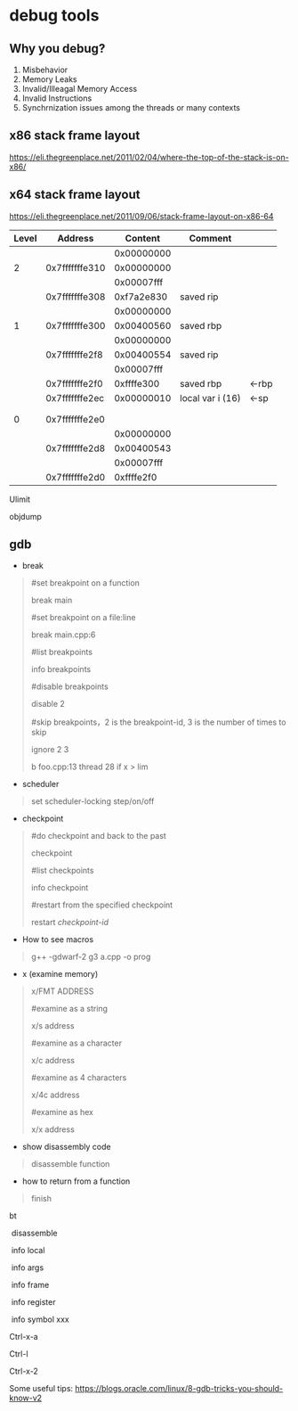 # debug tools

## Why you debug?

1. Misbehavior
2. Memory Leaks
3. Invalid/Illeagal Memory Access
4. Invalid Instructions
5. Synchrnization issues among the threads or many contexts



## x86 stack frame layout

https://eli.thegreenplace.net/2011/02/04/where-the-top-of-the-stack-is-on-x86/

## x64 stack frame layout

https://eli.thegreenplace.net/2011/09/06/stack-frame-layout-on-x86-64



| Level | Address        | Content    | Comment          |       |
| ----- | -------------- | ---------- | ---------------- | ----- |
|       |                | 0x00000000 |                  |       |
| 2     | 0x7fffffffe310 | 0x00000000 |                  |       |
|       |                | 0x00007fff |                  |       |
|       | 0x7fffffffe308 | 0xf7a2e830 | saved rip        |       |
|       |                | 0x00000000 |                  |       |
| 1     | 0x7fffffffe300 | 0x00400560 | saved rbp        |       |
|       |                | 0x00000000 |                  |       |
|       | 0x7fffffffe2f8 | 0x00400554 | saved rip        |       |
|       |                | 0x00007fff |                  |       |
|       | 0x7fffffffe2f0 | 0xffffe300 | saved rbp        | <-rbp |
|       | 0x7fffffffe2ec | 0x00000010 | local var i (16) | <-sp  |
|       |                |            |                  |       |
|       |                |            |                  |       |
| 0     | 0x7fffffffe2e0 |            |                  |       |
|       |                | 0x00000000 |                  |       |
|       | 0x7fffffffe2d8 | 0x00400543 |                  |       |
|       |                | 0x00007fff |                  |       |
|       | 0x7fffffffe2d0 | 0xffffe2f0 |                  |       |

Ulimit

objdump

## gdb

 * break

> #set breakpoint on a function
>
> break main
>
> #set breakpoint on a file:line
>
> break main.cpp:6
>
> #list breakpoints
>
> info breakpoints
>
> #disable breakpoints
>
> disable 2
>
> #skip breakpoints，2 is the breakpoint-id, 3 is the number of times to skip
>
> ignore 2 3
>
> b foo.cpp:13 thread 28 if x > lim

* scheduler
> set scheduler-locking step/on/off

* checkpoint

> #do checkpoint and back to the past
>
> checkpoint
>
> #list checkpoints
>
> info checkpoint
>
> #restart from the specified checkpoint
>
> restart <i>checkpoint-id</i>

* How to see macros

> g++ -gdwarf-2 g3 a.cpp -o prog

* x (examine memory)

> x/FMT ADDRESS
>
> #examine as a string
>
> x/s address
>
> #examine as a character
>
> x/c address
>
> #examine as 4 characters
>
> x/4c address
>
> #examine as hex
>
> x/x address

* show disassembly code

> disassemble function

* how to return from a function

> finish

bt

​	disassemble

​	info local

​	info args

​	info frame

​	info register

​	info symbol xxx

Ctrl-x-a

Ctrl-l

Ctrl-x-2

Some useful tips: <https://blogs.oracle.com/linux/8-gdb-tricks-you-should-know-v2>

